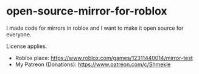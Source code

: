 # open-source-mirror-for-roblox
I made code for mirrors in roblox and I want to make it open source for everyone.

License applies.

- Roblox place: https://www.roblox.com/games/12311440014/mirror-test
- My Patreon (Donations): https://www.patreon.com/c/Shmekle
